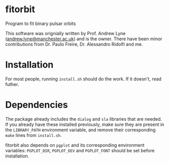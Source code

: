 # fitorbit
Program to fit binary pulsar orbits

This software was orignially written by Prof. Andrew Lyne (andrew.lyne@manchester.ac.uk) and is the owner. There have been minor contributions from Dr. Paulo Freire, Dr. Alessandro Ridolfi and me. 

# Installation

For most people, running `install.sh` should do the work. If it doesn't, read futher.

# Dependencies

The package already includes the `dialog` and `sla` libraries that are needed. If you already have these installed previously, make sure they are present in the `LIBRARY_PATH` environment variable, and remove their corresponding `make` lines from `install.sh`. 

fitorbit also depends on `pgplot` and its corresponding environment variables: `PGPLOT_DIR`, `PGPLOT_DEV` and `PGPLOT_FONT` should be set before installation.



